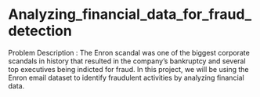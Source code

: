 # Analyzing_financial_data_for_fraud_detection
Problem Description : The Enron scandal was one of the biggest corporate scandals in history that resulted in the company’s bankruptcy and several top executives being indicted for fraud. In this project, we will be using the Enron email dataset to identify fraudulent activities by analyzing financial data.

